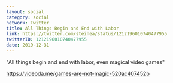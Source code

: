 ```yaml
---
layout: social
category: social
network: Twitter
title: All Things Begin and End with Labor
link: https://twitter.com/steinea/status/1212196010740477955
twitterID: 1212196010740477955
date: 2019-12-31
---
```


"All things begin and end with labor, even magical video games"

<https://videoda.me/games-are-not-magic-520ac407452b>
